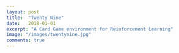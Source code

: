 ```yaml
---
layout: post
title:  "Twenty Nine"
date:   2018-01-01
excerpt: "A Card Game environment for Reinforcement Learning"
image: "/images/twentynine.jpg"
comments: true
---
```


